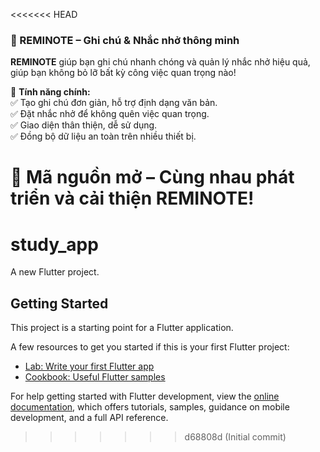 <<<<<<< HEAD
### 📝 REMINOTE – Ghi chú & Nhắc nhở thông minh  

**REMINOTE** giúp bạn ghi chú nhanh chóng và quản lý nhắc nhở hiệu quả, giúp bạn không bỏ lỡ bất kỳ công việc quan trọng nào!  

🔹 **Tính năng chính:**  
✅ Tạo ghi chú đơn giản, hỗ trợ định dạng văn bản.  
✅ Đặt nhắc nhở để không quên việc quan trọng.  
✅ Giao diện thân thiện, dễ sử dụng.  
✅ Đồng bộ dữ liệu an toàn trên nhiều thiết bị.  

🚀 **Mã nguồn mở** – Cùng nhau phát triển và cải thiện REMINOTE!  
=======
# study_app

A new Flutter project.

## Getting Started

This project is a starting point for a Flutter application.

A few resources to get you started if this is your first Flutter project:

- [Lab: Write your first Flutter app](https://docs.flutter.dev/get-started/codelab)
- [Cookbook: Useful Flutter samples](https://docs.flutter.dev/cookbook)

For help getting started with Flutter development, view the
[online documentation](https://docs.flutter.dev/), which offers tutorials,
samples, guidance on mobile development, and a full API reference.
>>>>>>> d68808d (Initial commit)

